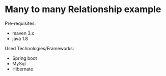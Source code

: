# Many to many Relationship example

Pre-requisites:

 - maven 3.x
 - java 1.8


Used Technologies/Frameworks:

 - Spring boot
 - MySql
 - Hibernate
